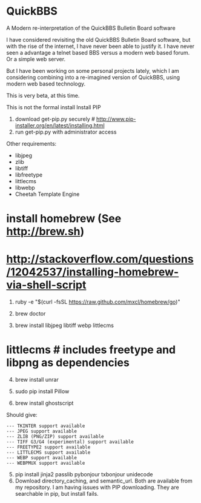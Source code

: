 QuickBBS
========

A Modern re-interpretation of the QuickBBS Bulletin Board software


I have considered revisiting the old QuickBBS Bulletin Board software, but with the rise of the internet,
I have never been able to justify it.  I have never seen a advantage a telnet based BBS versus a modern
web based forum.  Or a simple web server.

But I have been working on some personal projects lately, which I am considering combining into a
re-imagined version of QuickBBS, using modern web based technology.

This is very beta, at this time.

This is not the formal install
Install PIP

1) download get-pip.py securely # http://www.pip-installer.org/en/latest/installing.html
2) run get-pip.py with administrator access

Other requirements:

* libjpeg
* zlib
* libtiff
* libfreetype
* littlecms
* libwebp
* Cheetah Template Engine

# install homebrew		(See http://brew.sh)

# http://stackoverflow.com/questions/12042537/installing-homebrew-via-shell-script

1) ruby -e "$(curl -fsSL https://raw.github.com/mxcl/homebrew/go)"

2) brew doctor
3) brew install libjpeg libtiff  webp littlecms
#  littlecms		# includes freetype and libpng as dependencies
4) brew install unrar

5) sudo pip install Pillow
6) brew install ghostscript

Should give:

    --- TKINTER support available
    --- JPEG support available
    --- ZLIB (PNG/ZIP) support available
    --- TIFF G3/G4 (experimental) support available
    --- FREETYPE2 support available
    --- LITTLECMS support available
    --- WEBP support available
    --- WEBPMUX support available

5) pip install jinja2 passlib pybonjour txbonjour unidecode
6) Download directory_caching, and semantic_url.
    Both are available from my repository.  I am having issues with PIP downloading.
    They are searchable in pip, but install fails.
